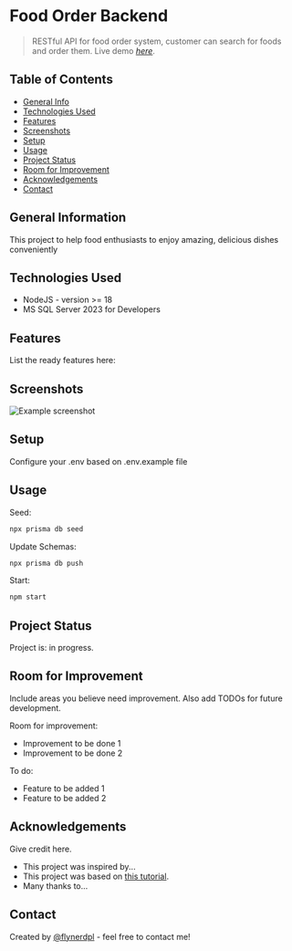 # Food Order Backend

> RESTful API for food order system, customer can search for foods and order them.
> Live demo [_here_](https://www.example.com). <!-- If you have the project hosted somewhere, include the link here. -->

## Table of Contents

* [General Info](#general-information)
* [Technologies Used](#technologies-used)
* [Features](#features)
* [Screenshots](#screenshots)
* [Setup](#setup)
* [Usage](#usage)
* [Project Status](#project-status)
* [Room for Improvement](#room-for-improvement)
* [Acknowledgements](#acknowledgements)
* [Contact](#contact)
<!-- * [License](#license) -->

## General Information

This project to help food enthusiasts to enjoy amazing, delicious dishes conveniently

## Technologies Used

* NodeJS - version >= 18
* MS SQL Server 2023 for Developers

## Features

List the ready features here:

## Screenshots

![Example screenshot](./img/screenshot.png)
<!-- If you have screenshots you'd like to share, include them here. -->

## Setup

Configure your .env based on .env.example file

## Usage

Seed:

```sh
npx prisma db seed
```

Update Schemas:

```sh
npx prisma db push
```

Start:

```sh
npm start
```

## Project Status

Project is: in progress.

## Room for Improvement

Include areas you believe need improvement. Also add TODOs for future development.

Room for improvement:

* Improvement to be done 1
* Improvement to be done 2

To do:

* Feature to be added 1
* Feature to be added 2

## Acknowledgements

Give credit here.

* This project was inspired by...
* This project was based on [this tutorial](https://www.example.com).
* Many thanks to...

## Contact

Created by [@flynerdpl](https://www.flynerd.pl/) - feel free to contact me!

<!-- Optional -->
<!-- ## License -->
<!-- This project is open source and available under the [... License](). -->

<!-- You don't have to include all sections - just the one's relevant to your project -->